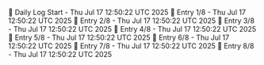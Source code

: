 📅 Daily Log Start - Thu Jul 17 12:50:22 UTC 2025
📌 Entry 1/8 - Thu Jul 17 12:50:22 UTC 2025
📌 Entry 2/8 - Thu Jul 17 12:50:22 UTC 2025
📌 Entry 3/8 - Thu Jul 17 12:50:22 UTC 2025
📌 Entry 4/8 - Thu Jul 17 12:50:22 UTC 2025
📌 Entry 5/8 - Thu Jul 17 12:50:22 UTC 2025
📌 Entry 6/8 - Thu Jul 17 12:50:22 UTC 2025
📌 Entry 7/8 - Thu Jul 17 12:50:22 UTC 2025
📌 Entry 8/8 - Thu Jul 17 12:50:22 UTC 2025
